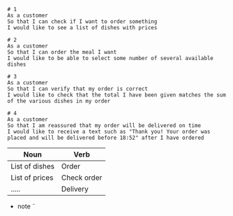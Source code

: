  ```
# 1
As a customer
So that I can check if I want to order something
I would like to see a list of dishes with prices
```
```
# 2
As a customer
So that I can order the meal I want
I would like to be able to select some number of several available dishes
```
```
# 3
As a customer
So that I can verify that my order is correct
I would like to check that the total I have been given matches the sum of the various dishes in my order
```
```
# 4
As a customer
So that I am reassured that my order will be delivered on time
I would like to receive a text such as "Thank you! Your order was placed and will be delivered before 18:52" after I have ordered
```
**Noun** | **Verb**
-|-
List of dishes | Order
List of prices | Check order
.....|Delivery

- note
˜
